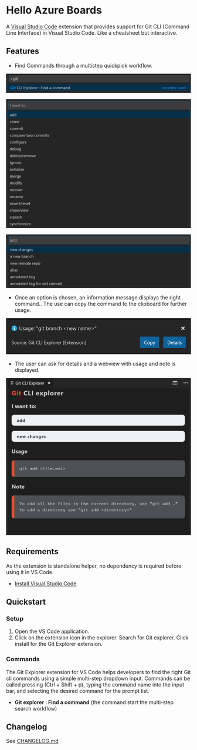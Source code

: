# Hello Azure Boards

A [Visual Studio Code](https://code.visualstudio.com/) extension that provides support for Git CLI (Command Line Interface) in Visual Studio Code. Like a cheatsheet but interactive.

## Features

* Find Commands through a multistep quickpick workflow.

![Git CLI Commands in Visual Studio Code](./media/commands.png)

![Git CLI Options Step 1](./media/options_1.png)

![Git CLI Options Step 2](./media/options_2.png)

* Once an option is chosen, an information message displays the right command.. The use can copy the command to the clipboard for further usage.

![Git explorer information message](./media/message.png)

* The user can ask for details and a webview with usage and note is displayed.

![Git explorer Webview](./media/webview.png)

## Requirements

As the extension is standalone helper, no dependency is required before using it in VS Code.

* [Install Visual Studio Code](https://code.visualstudio.com/)

## Quickstart

### Setup

1. Open the VS Code application.
2. Click on the extension icon in the explorer. Search for Git explorer. Click install for the Git Explorer extension.

### Commands

The Git Explorer extension for VS Code helps developers to find the right Git cli commands using a simple multi-step dropdown input. Commands can be called pressing (Ctrl + Shift + p), typing the command name into the input bar, and selecting the desired command for the prompt list.

* **Git explorer : Find a command** (the command start the multi-step search workflow)

## Changelog

See [CHANGELOG.md](CHANGELOG.md)
